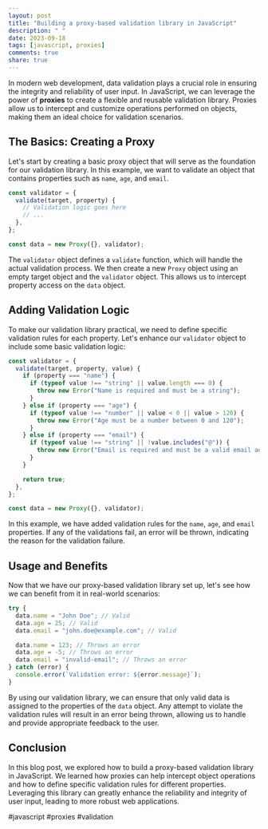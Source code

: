 ```yaml
---
layout: post
title: "Building a proxy-based validation library in JavaScript"
description: " "
date: 2023-09-18
tags: [javascript, proxies]
comments: true
share: true
---
```


In modern web development, data validation plays a crucial role in ensuring the integrity and reliability of user input. In JavaScript, we can leverage the power of **proxies** to create a flexible and reusable validation library. Proxies allow us to intercept and customize operations performed on objects, making them an ideal choice for validation scenarios.

## The Basics: Creating a Proxy

Let's start by creating a basic proxy object that will serve as the foundation for our validation library. In this example, we want to validate an object that contains properties such as `name`, `age`, and `email`.

```javascript
const validator = {
  validate(target, property) {
    // Validation logic goes here
    // ...
  },
};

const data = new Proxy({}, validator);
```

The `validator` object defines a `validate` function, which will handle the actual validation process. We then create a new `Proxy` object using an empty target object and the `validator` object. This allows us to intercept property access on the `data` object.

## Adding Validation Logic

To make our validation library practical, we need to define specific validation rules for each property. Let's enhance our `validator` object to include some basic validation logic:

```javascript
const validator = {
  validate(target, property, value) {
    if (property === "name") {
      if (typeof value !== "string" || value.length === 0) {
        throw new Error("Name is required and must be a string");
      }
    } else if (property === "age") {
      if (typeof value !== "number" || value < 0 || value > 120) {
        throw new Error("Age must be a number between 0 and 120");
      }
    } else if (property === "email") {
      if (typeof value !== "string" || !value.includes("@")) {
        throw new Error("Email is required and must be a valid email address");
      }
    }

    return true;
  },
};

const data = new Proxy({}, validator);
```

In this example, we have added validation rules for the `name`, `age`, and `email` properties. If any of the validations fail, an error will be thrown, indicating the reason for the validation failure.

## Usage and Benefits

Now that we have our proxy-based validation library set up, let's see how we can benefit from it in real-world scenarios:

```javascript
try {
  data.name = "John Doe"; // Valid
  data.age = 25; // Valid
  data.email = "john.doe@example.com"; // Valid

  data.name = 123; // Throws an error
  data.age = -5; // Throws an error
  data.email = "invalid-email"; // Throws an error
} catch (error) {
  console.error(`Validation error: ${error.message}`);
}
```

By using our validation library, we can ensure that only valid data is assigned to the properties of the `data` object. Any attempt to violate the validation rules will result in an error being thrown, allowing us to handle and provide appropriate feedback to the user.

## Conclusion

In this blog post, we explored how to build a proxy-based validation library in JavaScript. We learned how proxies can help intercept object operations and how to define specific validation rules for different properties. Leveraging this library can greatly enhance the reliability and integrity of user input, leading to more robust web applications.

#javascript #proxies #validation